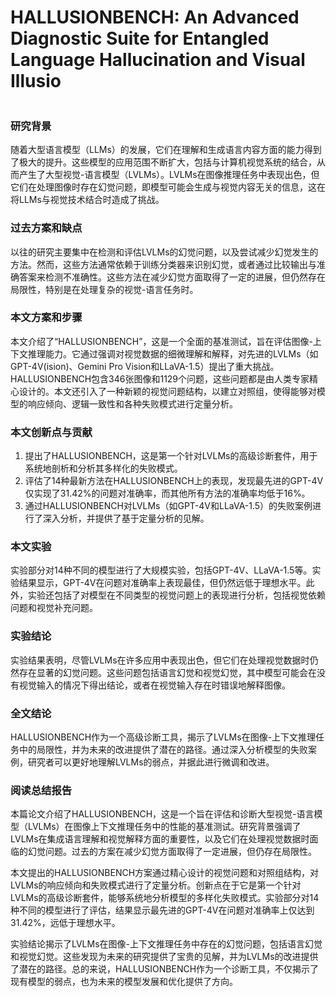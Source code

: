 # HALLUSIONBENCH: An Advanced Diagnostic Suite for Entangled Language Hallucination and Visual Illusio

<figure><img src="../../.gitbook/assets/image (4) (1) (1) (1) (1) (1) (1) (1) (1) (1) (1) (1) (1) (1) (1) (1) (1) (1) (1) (1) (1) (1) (1) (1) (1) (1) (1) (1) (1) (1) (1) (1) (1) (1) (1) (1) (1) (1) (1) (1).png" alt=""><figcaption></figcaption></figure>

### 研究背景

随着大型语言模型（LLMs）的发展，它们在理解和生成语言内容方面的能力得到了极大的提升。这些模型的应用范围不断扩大，包括与计算机视觉系统的结合，从而产生了大型视觉-语言模型（LVLMs）。LVLMs在图像推理任务中表现出色，但它们在处理图像时存在幻觉问题，即模型可能会生成与视觉内容无关的信息，这在将LLMs与视觉技术结合时造成了挑战。

### 过去方案和缺点

以往的研究主要集中在检测和评估LVLMs的幻觉问题，以及尝试减少幻觉发生的方法。然而，这些方法通常依赖于训练分类器来识别幻觉，或者通过比较输出与准确答案来检测不准确性。这些方法在减少幻觉方面取得了一定的进展，但仍然存在局限性，特别是在处理复杂的视觉-语言任务时。

### 本文方案和步骤

本文介绍了“HALLUSIONBENCH”，这是一个全面的基准测试，旨在评估图像-上下文推理能力。它通过强调对视觉数据的细微理解和解释，对先进的LVLMs（如GPT-4V(ision)、Gemini Pro Vision和LLaVA-1.5）提出了重大挑战。HALLUSIONBENCH包含346张图像和1129个问题，这些问题都是由人类专家精心设计的。本文还引入了一种新颖的视觉问题结构，以建立对照组，使得能够对模型的响应倾向、逻辑一致性和各种失败模式进行定量分析。

### 本文创新点与贡献

1. 提出了HALLUSIONBENCH，这是第一个针对LVLMs的高级诊断套件，用于系统地剖析和分析其多样化的失败模式。
2. 评估了14种最新方法在HALLUSIONBENCH上的表现，发现最先进的GPT-4V仅实现了31.42%的问题对准确率，而其他所有方法的准确率均低于16%。
3. 通过HALLUSIONBENCH对LVLMs（如GPT-4V和LLaVA-1.5）的失败案例进行了深入分析，并提供了基于定量分析的见解。

### 本文实验

实验部分对14种不同的模型进行了大规模实验，包括GPT-4V、LLaVA-1.5等。实验结果显示，GPT-4V在问题对准确率上表现最佳，但仍然远低于理想水平。此外，实验还包括了对模型在不同类型的视觉问题上的表现进行分析，包括视觉依赖问题和视觉补充问题。

### 实验结论

实验结果表明，尽管LVLMs在许多应用中表现出色，但它们在处理视觉数据时仍然存在显著的幻觉问题。这些问题包括语言幻觉和视觉幻觉，其中模型可能会在没有视觉输入的情况下得出结论，或者在视觉输入存在时错误地解释图像。

### 全文结论

HALLUSIONBENCH作为一个高级诊断工具，揭示了LVLMs在图像-上下文推理任务中的局限性，并为未来的改进提供了潜在的路径。通过深入分析模型的失败案例，研究者可以更好地理解LVLMs的弱点，并据此进行微调和改进。

### 阅读总结报告

本篇论文介绍了HALLUSIONBENCH，这是一个旨在评估和诊断大型视觉-语言模型（LVLMs）在图像上下文推理任务中的性能的基准测试。研究背景强调了LVLMs在集成语言理解和视觉解释方面的重要性，以及它们在处理视觉数据时面临的幻觉问题。过去的方案在减少幻觉方面取得了一定进展，但仍存在局限性。

本文提出的HALLUSIONBENCH方案通过精心设计的视觉问题和对照组结构，对LVLMs的响应倾向和失败模式进行了定量分析。创新点在于它是第一个针对LVLMs的高级诊断套件，能够系统地分析模型的多样化失败模式。实验部分对14种不同的模型进行了评估，结果显示最先进的GPT-4V在问题对准确率上仅达到31.42%，远低于理想水平。

实验结论揭示了LVLMs在图像-上下文推理任务中存在的幻觉问题，包括语言幻觉和视觉幻觉。这些发现为未来的研究提供了宝贵的见解，并为LVLMs的改进提供了潜在的路径。总的来说，HALLUSIONBENCH作为一个诊断工具，不仅揭示了现有模型的弱点，也为未来的模型发展和优化提供了方向。
